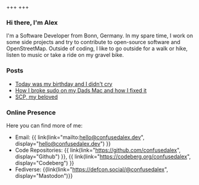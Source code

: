 +++
+++

### Hi there, I'm Alex
I'm a Software Developer from Bonn, Germany. In my spare time, I work on some side projects and try to contribute to open-source software and OpenStreetMap. Outside of coding, I like to go outside for a walk or hike, listen to music or take a ride on my gravel bike.

<!--### Maybe you want to check out...-->
<!---->
<!--- [now](./now) - what I am doing now-->
<!--- [uses](./uses) - what I use on a daily basis-->

<!--### or some of my writing...-->
### Posts

- [Today was my birthday and I didn't cry](./blog/today-was-my-birthday)
- [How I broke sudo on my Dads Mac and how I fixed it](./blog/how-i-broke-sudo-macos)
- [SCP, my beloved](./blog/scp-my-beloved)

### Online Presence

Here you can find more of me:
- Email: {{ link(link="mailto:hello@confusedalex.dev", display="hello@confusedalex.dev") }}
- Code Repositories: {{ link(link="https://github.com/confusedalex", display="Github") }}, {{ link(link="https://codeberg.org/confusedalex", display="Codeberg") }}
- Fediverse: {{link(link="https://defcon.social/@confusedalex", display="Mastodon")}}

<!--### Webrings-->

<!--Join our webrings and explore more:-->

<!--- 🈯 {{ webring(prev="#", webring="#", webringName="Random Webring", next="#") }}-->

